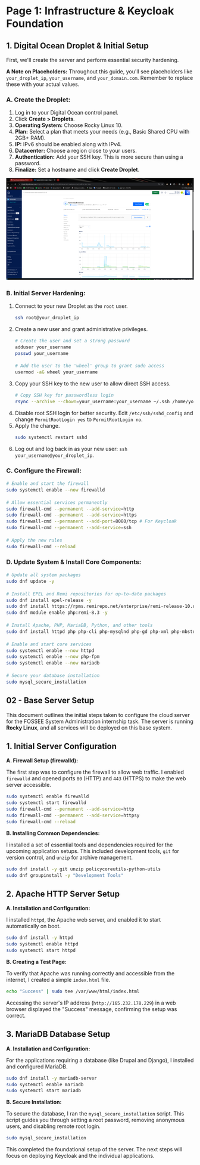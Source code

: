 # Page 1: Infrastructure & Keycloak Foundation

## 1. Digital Ocean Droplet & Initial Setup

First, we'll create the server and perform essential security hardening.

**A Note on Placeholders:** Throughout this guide, you'll see placeholders like `your_droplet_ip`, `your_username`, and `your_domain.com`. Remember to replace these with your actual values.

### A. Create the Droplet:

1.  Log in to your Digital Ocean control panel.
2.  Click **Create > Droplets**.
3.  **Operating System:** Choose Rocky Linux 10.
4.  **Plan:** Select a plan that meets your needs (e.g., Basic Shared CPU with 2GB+ RAM).
5.  **IP:** IPv6 should be enabled along with IPv4.
6.  **Datacenter:** Choose a region close to your users.
7.  **Authentication:** Add your SSH key. This is more secure than using a password.
8.  **Finalize:** Set a hostname and click **Create Droplet**.

![Droplet Creation](./screenshots/droplet.png)

### B. Initial Server Hardening:

1.  Connect to your new Droplet as the `root` user.
    ```bash
    ssh root@your_droplet_ip
    ```
2.  Create a new user and grant administrative privileges.
    ```bash
    # Create the user and set a strong password
    adduser your_username
    passwd your_username

    # Add the user to the 'wheel' group to grant sudo access
    usermod -aG wheel your_username
    ```
3.  Copy your SSH key to the new user to allow direct SSH access.
    ```bash
    # Copy SSH key for passwordless login
    rsync --archive --chown=your_username:your_username ~/.ssh /home/your_username
    ```
4.  Disable root SSH login for better security. Edit `/etc/ssh/sshd_config` and change `PermitRootLogin yes` to `PermitRootLogin no`.
5.  Apply the change.
    ```bash
    sudo systemctl restart sshd
    ```
6.  Log out and log back in as your new user: `ssh your_username@your_droplet_ip`.

### C. Configure the Firewall:

```bash
# Enable and start the firewall
sudo systemctl enable --now firewalld

# Allow essential services permanently
sudo firewall-cmd --permanent --add-service=http
sudo firewall-cmd --permanent --add-service=https
sudo firewall-cmd --permanent --add-port=8080/tcp # For Keycloak
sudo firewall-cmd --permanent --add-service=ssh

# Apply the new rules
sudo firewall-cmd --reload
```

### D. Update System & Install Core Components:

```bash
# Update all system packages
sudo dnf update -y

# Install EPEL and Remi repositories for up-to-date packages
sudo dnf install epel-release -y
sudo dnf install https://rpms.remirepo.net/enterprise/remi-release-10.rpm -y
sudo dnf module enable php:remi-8.3 -y

# Install Apache, PHP, MariaDB, Python, and other tools
sudo dnf install httpd php php-cli php-mysqlnd php-gd php-xml php-mbstring php-json php-fpm mariadb-server python3 python3-pip unzip wget -y

# Enable and start core services
sudo systemctl enable --now httpd
sudo systemctl enable --now php-fpm
sudo systemctl enable --now mariadb

# Secure your database installation
sudo mysql_secure_installation
```

## 02 - Base Server Setup

This document outlines the initial steps taken to configure the cloud server for the FOSSEE System Administration internship task. The server is running **Rocky Linux**, and all services will be deployed on this base system.

## 1. Initial Server Configuration

**A. Firewall Setup (firewalld):**

The first step was to configure the firewall to allow web traffic. I enabled `firewalld` and opened ports `80` (HTTP) and `443` (HTTPS) to make the web server accessible.

```bash
sudo systemctl enable firewalld
sudo systemctl start firewalld
sudo firewall-cmd --permanent --add-service=http
sudo firewall-cmd --permanent --add-service=httpsy
sudo firewall-cmd --reload
```

**B. Installing Common Dependencies:**

I installed a set of essential tools and dependencies required for the upcoming application setups. This included development tools, `git` for version control, and `unzip` for archive management.

```bash
sudo dnf install -y git unzip policycoreutils-python-utils
sudo dnf groupinstall -y "Development Tools"
```

## 2. Apache HTTP Server Setup

**A. Installation and Configuration:**

I installed `httpd`, the Apache web server, and enabled it to start automatically on boot.

```bash
sudo dnf install -y httpd
sudo systemctl enable httpd
sudo systemctl start httpd
```

**B. Creating a Test Page:**

To verify that Apache was running correctly and accessible from the internet, I created a simple `index.html` file.

```bash
echo "Success" | sudo tee /var/www/html/index.html
```

Accessing the server's IP address (`http://165.232.178.229`) in a web browser displayed the "Success" message, confirming the setup was correct.

## 3. MariaDB Database Setup

**A. Installation and Configuration:**

For the applications requiring a database (like Drupal and Django), I installed and configured MariaDB.

```bash
sudo dnf install -y mariadb-server
sudo systemctl enable mariadb
sudo systemctl start mariadb
```

**B. Secure Installation:**

To secure the database, I ran the `mysql_secure_installation` script. This script guides you through setting a root password, removing anonymous users, and disabling remote root login.

```bash
sudo mysql_secure_installation
```

This completed the foundational setup of the server. The next steps will focus on deploying Keycloak and the individual applications.
